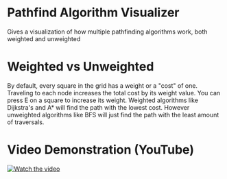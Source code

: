 # Pathfind Algorithm Visualizer

Gives a visualization of how multiple pathfinding algorithms work, both weighted and unweighted

# Weighted vs Unweighted

By default, every square in the grid has a weight or a "cost" of one. Traveling to each node increases the total cost by its weight value. 
You can press E on a square to increase its weight. Weighted algorithms like Dijkstra's and A* will find the path with the lowest cost. 
However unweighted algorithms like BFS will just find the path with the least amount of traversals.

# Video Demonstration (YouTube)
[![Watch the video](https://img.youtube.com/vi/fxCZ1ZIfWWQ/maxresdefault.jpg)](https://www.youtube.com/watch?v=fxCZ1ZIfWWQ)
